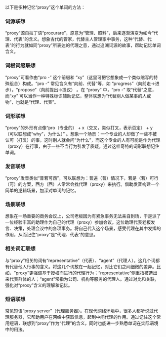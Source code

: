 以下是多种记忆“proxy”这个单词的方法：

### 词源联想
“proxy”源自拉丁语“procurare”，原意为“管理、照料”，后来逐渐演变为如今“代理、代表”的含义。想象古代的管家，代替主人管理家中事务，这种“代替、代表”的行为就如同“proxy”所表达的代理之意，通过追溯词源的故事，帮助记忆单词含义。

### 词根词缀联想
“proxy”可看作由“pro -” 这个前缀和 “xy”（这里可把它想象成一个类似缩写的特殊组合）构成。“pro -” 常见含义有“向前、代替”等，如 “progress”（向前走→进步），“propose”（向前提出→提议） 。在 “proxy” 中，“pro -” 取“代替”之意，而“xy” 可以当作一种特殊标识辅助记忆，整体联想为“代替别人做某事的人或物”，也就是“代理、代表”。

### 词形联想
“proxy”的外形有点像“pro（专业的） + x（交叉，类似打叉，表示否定） + y（可以联想成“why”，为什么）” 。想象一个场景：一个专业的人却做了一些不被认可（打叉）的事，这时别人就会问“为什么”，而这个专业的人有可能是作为代理（proxy）在行事，由于一些不当行为引发了质疑，通过这样奇特的词形联想记住单词。

### 发音联想
“proxy”发音类似“普若可西”，可以联想为：普遍（普）情况下，若是（若）可行（可）的方案，西方（西）人常常会找代理（proxy）来执行。借助发音构建一个简单的逻辑场景，加深对单词的记忆。

### 场景联想
想象在一场重要的商务会议上，公司老板因为有紧急事务无法亲自到场，于是派了一位经验丰富的助理作为自己的代理（proxy）参加会议。这位助理代表老板发言、决策，处理会议中的各项事务。将自己代入这个场景，感受代理在其中发挥的作用，从而记住“proxy”是“代理、代表”的意思。

### 相关词汇联想
与“proxy”相关的词有“representative”（代表）、“agent”（代理人）。这几个词都有代替他人行事的含义。将这几个词放在一起记忆，对比它们之间细微的差异。比如，“proxy”更强调基于授权而进行的代理行为；“representative”侧重指被选出来代表群体的人；“agent”常指为公司、机构等服务的代理人。通过对比和关联，强化对“proxy”含义的理解和记忆。

### 短语联想
常见短语“proxy server”（代理服务器）。在现代网络环境中，很多人都听说过代理服务器，它帮助用户在网络中获取信息，起到中间代理的作用。通过记住这个常用短语，联想到“proxy”作为“代理”的含义，同时也能进一步熟悉单词在实际语境中的用法。 
